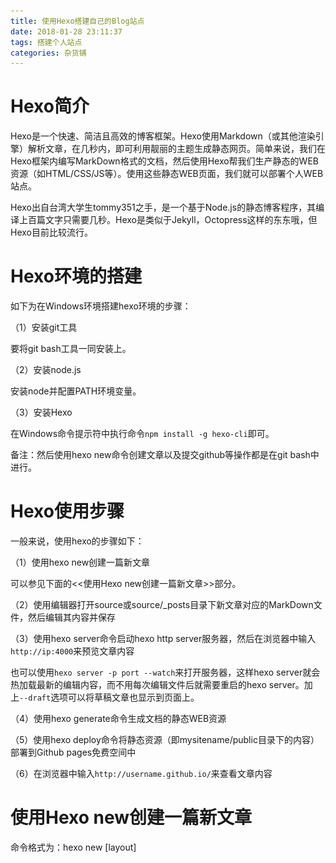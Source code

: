 ```yaml
---
title: 使用Hexo搭建自己的Blog站点
date: 2018-01-28 23:11:37
tags: 搭建个人站点
categories: 杂货铺
---
```


# Hexo简介

Hexo是一个快速、简洁且高效的博客框架。Hexo使用Markdown（或其他渲染引擎）解析文章，在几秒内，即可利用靓丽的主题生成静态网页。简单来说，我们在Hexo框架内编写MarkDown格式的文档，然后使用Hexo帮我们生产静态的WEB资源（如HTML/CSS/JS等）。使用这些静态WEB页面，我们就可以部署个人WEB站点。

Hexo出自台湾大学生tommy351之手，是一个基于Node.js的静态博客程序，其编译上百篇文字只需要几秒。Hexo是类似于Jekyll，Octopress这样的东东哦，但Hexo目前比较流行。

# Hexo环境的搭建

如下为在Windows环境搭建hexo环境的步骤：

（1）安装git工具

要将git bash工具一同安装上。

（2）安装node.js

安装node并配置PATH环境变量。

（3）安装Hexo

在Windows命令提示符中执行命令`npm install -g hexo-cli`即可。

备注：然后使用hexo new命令创建文章以及提交github等操作都是在git bash中进行。

# Hexo使用步骤

一般来说，使用hexo的步骤如下：

（1）使用hexo new创建一篇新文章

可以参见下面的<<使用Hexo new创建一篇新文章>>部分。

（2）使用编辑器打开source或source/_posts目录下新文章对应的MarkDown文件，然后编辑其内容并保存

（3）使用hexo server命令启动hexo http server服务器，然后在浏览器中输入`http://ip:4000`来预览文章内容

也可以使用`hexo server -p port --watch`来打开服务器，这样hexo server就会热加载最新的编辑内容，而不用每次编辑文件后就需要重启的hexo server。加上`--draft`选项可以将草稿文章也显示到页面上。

（4）使用hexo generate命令生成文档的静态WEB资源

（5）使用hexo deploy命令将静态资源（即mysitename/public目录下的内容）部署到Github pages免费空间中

（6）在浏览器中输入`http://username.github.io/`来查看文章内容

# 使用Hexo new创建一篇新文章

命令格式为：hexo new [layout] <title>即可。这里的layout最好不要理解成布局的意思，个人觉得是新文章的类别。Hexo默认的有三种类别，分别是post、page 和 draft，下面分别介绍：

（1）post

使用hexo new不指定layout参数时，则会根据/mysitename/_config.yml中的default_layout参数来指定默认layout，一般来说默认是post。hexo new post会在mysitenaem/source/_posts/中创建一个markdown文件（使用scaffolds/post.md作为脚手架来创建markdown文件）。然后经过hexo generate生成静态文件后，会在"public/${year}/${month}/${day}/markdown文件tilte/"组成的目录中生成index.html文件，在浏览器中输入`http://ip:4000/2018/01/28/markdown文件title/`即可访问。

备注：这种就是使用最多的创建文章类型。

（2）draft

使用hexo new draft会在mysitenaem/source/_drafts/中创建一个markdown文件（使用scaffolds/draft.md作为脚手架来创建markdown文件），执行hexo generate命令时，并不会生成对应的html文件，我们把hexo new draft创建的文章称为草稿，也就是创建后并不会在站点中显示出来的文章。当然，我们可以使用`hexo generate --draft && hexo server --draft`在本地预览草稿文章的效果。当我们需要将草稿正式发布时，可以使用`hexo publish draft "文章标题"`即可。

备注：当我们的一篇文章还没有彻底完善好或想作为私密文档的话，就可以使用该种类型。

（3）page

使用hexo new page title会在mysitenaem/source/中创建一个markdown文件（使用scaffolds/page.md作为脚手架来创建markdown文件），然后经过hexo generate生成静态文件后，会在"public/markdown文件tilte/"目录下生成index.html文件，在浏览器中输入`http://ip:4000/markdown文件title/`即可访问。

备注：当我们需要创建一篇拥有独立url路径的文章时，如“关于我（`http://ip:port/about`）”的页面时，就可以使用hexo new page啦。

（4）自定义

我们也可以自定义哦，若我们在scaffolds目录下新建一个wahaha.md的脚手架，然后我们就可以使用hexo new wahaha "title"来创建一篇文章。hexo new wahaha会在mysitenaem/source/_posts/中创建一个markdown文件（使用scaffolds/wahaha.md作为脚手架来创建markdown文件）。

# 将项目部署到Github pages

（1）在Github上创建“用户名.github.io”的仓库

（2）安装deployer-git

执行`npm install hexo-deployer-git --save`命令即可

（3）给hexo配置github pages属性

在/blog/_config.yml中修改deploy属性，内容如下：

```
deploy:
  type: git
  repository: git@github.com:wangjianno1/wangjianno1.github.io.git
  branch: master
```

（4）使用hexo deploy命令可以一键部署站点静态文件到Github pages

备注：hexo generate命令将我们编写的MarkDown等文件生成浏览器能直接识别的静态页面文件（包括html、js、css等等），使用hexo deploy是将这些静态文件提交到Github的“用户名.github.io”仓库中。

# Hexo中主题(theme)说明
创建Hexo主题非常容易，只需要在互联网上搜索hexo主题，然后将hexo主题对应的文件夹放置到mysitname/themes目录中，然后修改mysitename/_config.yml内的theme属性即可切换主题。

一般来说，Hexo的主题文件夹的结构如下：

![Hexo主题目录结构](/images/hexo_1_1.png)

其中在主题的layout目录下，通常有index.ejs、page.ejs、post.ejs、category.ejs、tag.ejs以及layout.ejs等文件，其实这些文件类似于Python中使用Jiaja2规则编写的html模板文件类似。Hexo默认使用的内建Swig模板引擎，也可以使用其他的模板引擎，如EJS、Haml或Jade等。

layout.ejs是一个完整的html页面的模板文件，该模板中包含了导航条、底部footer、分类侧边栏以及标签侧边栏等元素，其中还有一个body变量。而index.ejs、page.ejs、post.ejs、category.ejs、tag.ejs就代表了html中主要内容部分，如index.ejs表示打开站点首页时，显示的文章列表部分（不包括导航条、底部footer、分类侧边栏以及标签侧边栏等元素），post.ejs表示具体某一篇文章的正文，category.ejs表示我们点击某个分类，显示该分类下所有文章列表的部分（不包括导航条、底部footer、分类侧边栏以及标签侧边栏等元素），tag.ejs表示我们点击某个标签，显示该标签下所有文章列表的部分（不包括导航条、底部footer、分类侧边栏以及标签侧边栏等元素）。而index.ejs、page.ejs、post.ejs、category.ejs、tag.ejs等就是用来填充layout.ejs文件中body变量的，从而能构成一个完整的html页面哦。

具体的模板的说明如下：

![模板说明](/images/hexo_1_2.png)

# Hexo搭建个人站点的部署方案

使用Hexo搭建个人站点有如下几种部署方案：

（1）直接使用hexo内置的http server来启动站点，即在博客项目中执行hexo server命令即可。

（2）使用hexo generate生成站点的静态页面文件（包括html、js、css等等），然后直接部署到web服务器（例如nginx/apache等等）中。

（3）部署到Github pages免费空间中，参见第4部分内容。

# 使用Hexo的闲杂问题

（1）如何保存自己的Hexo生成的原始文件以及自己编写MarkDown文件呢？

可以在“用户名.github.io”仓库下新建一个非master分支，将Hexo的原始文件提交到该分支上（不能是master分支哦，因为master分支是用github pages的默认使用的分支哦）

（2）。。。


参考资料来源于：
https://hexo.io/zh-cn/docs/
